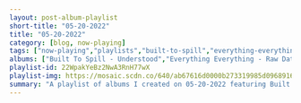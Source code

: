 ```yaml
---
layout: post-album-playlist
short-title: "05-20-2022"
title: "05-20-2022"
category: [blog, now-playing]
tags: ["now-playing","playlists","built-to-spill","everything-everything","the-clash","ryan-adams","various-artists","mindless-self-indulgence"]
albums: ["Built To Spill - Understood","Everything Everything - Raw Data Feel","The Clash - Combat Rock + The People's Hall","Ryan Adams - Romeo & Juliet","Various Artists - Angel Miners & The Lightning Riders","Mindless Self Indulgence - You'll Rebel To Anything (Expanded and Remastered)"]
playlist-id: 22WpakYeBz2NwA3RnH77wX
playlist-img: https://mosaic.scdn.co/640/ab67616d0000b273319985d0968916cb82f55df5ab67616d0000b27361767748df302a92a084bb0bab67616d0000b273a3ff11ef1deb4625704162bcab67616d0000b273caf82748e37dac4074f559d9
summary: "A playlist of albums I created on 05-20-2022 featuring Built To Spill, Everything Everything, The Clash, Ryan Adams, Various Artists, and Mindless Self Indulgence"
---
```

